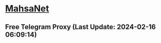 
# [MahsaNet](https://t.me/mahsa_net)
## Free Telegram Proxy (Last Update: 2024-02-16 06:09:14)

    